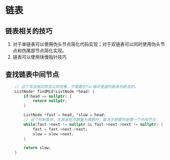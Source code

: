 # 链表

## 链表相关的技巧

1. 对于单链表可以使用伪头节点简化代码实现；对于双链表可以同时使用伪头节点和伪尾部节点简化实现。
2. 链表可以使用快慢指针技巧

## 查找链表中间节点

```C++
    // 这个写法相对而言比较优雅，不需要在for循环里面判断来判断去的。
    ListNode* findMid(ListNode *head) {
        if(head == nullptr) {
            return nullptr;
        }

        ListNode *fast = head, *slow = head;
        // 这个判断条件，尤其是结点数量为偶数时，取决于想要的是哪一个中间节点
        while(fast->next != nullptr && fast->next->next != nullptr) {
            fast = fast->next->next;
            slow = slow->next;
        }

        return slow;
    }
```
